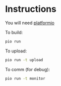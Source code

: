 Instructions
============

You will need [platformio](https://platformio.org/)

To build:

```sh
pio run
```

To upload:
```sh
pio run -t upload
```

To comm (for debug):

```sh
pio run -t monitor
```
